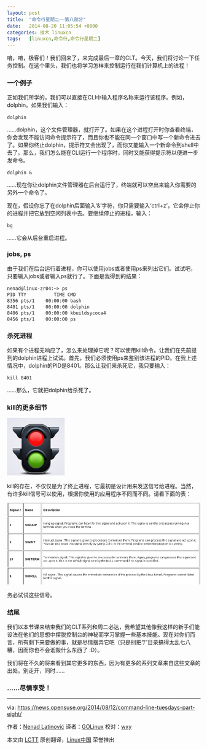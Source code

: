```yaml
---
layout: post
title:	"命令行星期二——第八部分"
date:	2014-08-20 11:05:54 +0800 
categories:	技术 linuxcn 
tags:	[linuxcn,命令行,命令行星期二]
---
```



唷，唷，极客们！我们回来了，来完成最后一章的CLT。今天，我们将讨论一下任务控制。在这个里头，我们也将学习怎样来控制运行在我们计算机上的进程！


### 一个例子


正如我们所学的，我们可以直接在CLI中输入程序名称来运行该程序。例如，dolphin。如果我们输入：



```
dolphin

```

……dolphin，这个文件管理器，就打开了。如果在这个进程打开时你查看终端，你会发现不能访问命令提示符了，而且你也不能在同一个窗口中写一个新命令进去了。如果你终止dolphin，提示符又会出现了，而你又能输入一个新命令到shell中去了。那么，我们怎么能在CLI运行一个程序时，同时又能获得提示符以便进一步发命令。



```
dolphin &

```

……现在你让dolphin文件管理器在后台运行了，终端就可以空出来输入你需要的另外一个命令了。


现在，假设你忘了在dolphin后面输入‘&’字符，你只需要输入‘ctrl+z’，它会停止你的进程并把它放到空闲列表中去。要继续停止的进程，输入：



```
bg

```

……它会从后台重启进程。


### jobs, ps


由于我们在后台运行着进程，你可以使用jobs或者使用ps来列出它们。试试吧，只要输入jobs或者输入ps就行了。下面是我得到的结果：



```
nenad@linux-zr04:~> ps
PID TTY          TIME CMD
8356 pts/1    00:00:00 bash
8401 pts/1    00:00:00 dolphin
8406 pts/1    00:00:00 kbuildsycoca4
8456 pts/1    00:00:00 ps

```

### 杀死进程


如果有个进程无响应了，怎么来处理掉它呢？可以使用kill命令。让我们在先前提到的dolphin进程上试试。首先，我们必须使用ps来鉴别该进程的PID。在我上述情况中，dolphin的PID是8401。那么让我们来杀死它，我只要输入：



```
kill 8401

```

……那么，它就把dolphin给杀死了。


### kill的更多细节


![](/Asserts/Images/album/201408/20/110555t23qq2o7ubfl9lf8.jpg)


kill的存在，不仅仅是为了终止进程，它最初是设计用来发送信号给进程。当然，有许多kill信号可以使用，根据你使用的应用程序不同而不同。请看下面的表：


![](/Asserts/Images/album/201408/20/110558asxscxkoaenswzek.png)


务必试试这些信号。


### 结尾


我们以本节课来结束我们的CLT系列和周二必达，我希望其他像我这样的新手们能设法在他们的思想中摆脱控制台的神秘而学习掌握一些基本技能。现在对你们而言，所有剩下来要做的事，就是尽情摆弄它吧（只是别把“/”目录搞得太乱七八糟，因而你也不会诋毁什么东西了 :D）。


我们将在不久的将来看到其它更多的东西，因为有更多的系列文章来自这些文章的出处。别走开，同时……


### ……尽情享受！




---


via: <https://news.opensuse.org/2014/08/12/command-line-tuesdays-part-eight/>


作者：[Nenad Latinović](https://news.opensuse.org/author/holden87/) 译者：[GOLinux](https://github.com/GOLinux) 校对：[wxy](https://github.com/wxy)


本文由 [LCTT](https://github.com/LCTT/TranslateProject) 原创翻译，[Linux中国](http://linux.cn/) 荣誉推出
